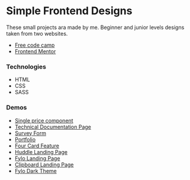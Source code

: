 # Simple Frontend Designs

These small projects ara made by me. Beginner and junior levels designs taken from two websites.
* [Free code camp](https://www.freecodecamp.org/)
* [Frontend Mentor](https://www.frontendmentor.io/)  

### Technologies
* HTML
* CSS
* SASS

### Demos
* [Single price component](https://codepen.io/naumannazir/full/qBOYywr)
* [Technical Documentation Page](https://codepen.io/naumannazir/full/QWwajNd)
* [Survey Form](https://codepen.io/naumannazir/full/zYvmgdQ)
* [Portfolio](https://codepen.io/naumannazir/full/vYEVqWG)
* [Four Card Feature](https://codepen.io/naumannazir/full/OJyBKOj)
* [Huddle Landing Page](https://huddle-landing-page-snowy.now.sh/)
* [Fylo Landing Page](https://fylo-landing-page-pi.now.sh/)
* [Clipboard Landing Page](https://clipboard-landing-page-nine.now.sh/)
* [Fylo Dark Theme](https://fyle-dark-theme.now.sh/) 
